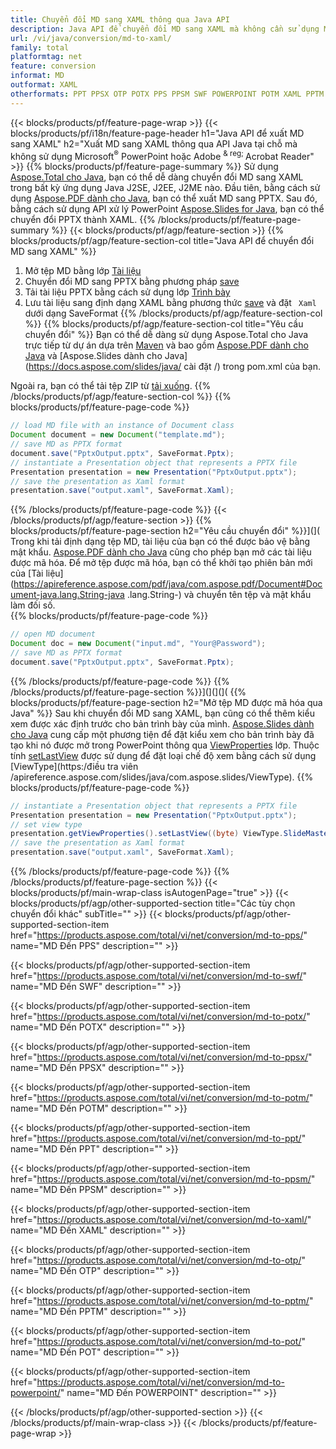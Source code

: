 ```yaml
---
title: Chuyển đổi MD sang XAML thông qua Java API
description: Java API để chuyển đổi MD sang XAML mà không cần sử dụng Microsoft Word
url: /vi/java/conversion/md-to-xaml/
family: total
platformtag: net
feature: conversion
informat: MD
outformat: XAML
otherformats: PPT PPSX OTP POTX PPS PPSM SWF POWERPOINT POTM XAML PPTM POT
---
```

{{< blocks/products/pf/feature-page-wrap >}}
{{< blocks/products/pf/i18n/feature-page-header h1="Java API để xuất MD sang XAML" h2="Xuất MD sang XAML thông qua API Java tại chỗ mà không sử dụng Microsoft<sup>&reg;</sup> PowerPoint hoặc Adobe <sup> & reg; </sup> Acrobat Reader" >}}
{{% blocks/products/pf/feature-page-summary %}}
Sử dụng [Aspose.Total cho Java](https://products.aspose.com/total/java/), bạn có thể dễ dàng chuyển đổi MD sang XAML trong bất kỳ ứng dụng Java J2SE, J2EE, J2ME nào. Đầu tiên, bằng cách sử dụng [Aspose.PDF dành cho Java](https://products.aspose.com/pdf/java/), bạn có thể xuất MD sang PPTX. Sau đó, bằng cách sử dụng API xử lý PowerPoint [Aspose.Slides for Java](https://products.aspose.com/slides/java/), bạn có thể chuyển đổi PPTX thành XAML.
{{% /blocks/products/pf/feature-page-summary  %}}
{{< blocks/products/pf/agp/feature-section >}}
{{% blocks/products/pf/agp/feature-section-col title="Java API để chuyển đổi MD sang XAML" %}}
1. Mở tệp MD bằng lớp [Tài liệu](https://apireference.aspose.com/pdf/java/com.aspose.pdf/Document)
2. Chuyển đổi MD sang PPTX bằng phương pháp [save](https://apireference.aspose.com/pdf/java/com.aspose.pdf/Document#save-java.lang.String-int-)
3. Tải tài liệu PPTX bằng cách sử dụng lớp [Trình bày](https://apireference.aspose.com/slides/java/com.aspose.slides/Presentation)
4. Lưu tài liệu sang định dạng XAML bằng phương thức [save](https://apireference.aspose.com/slides/java/com.aspose.slides/Presentation#save-java.lang.String-int-) và đặt ` Xaml` dưới dạng SaveFormat
{{% /blocks/products/pf/agp/feature-section-col %}}
{{% blocks/products/pf/agp/feature-section-col title="Yêu cầu chuyển đổi" %}}
Bạn có thể dễ dàng sử dụng Aspose.Total cho Java trực tiếp từ dự án dựa trên [Maven](https://repository.aspose.com/webapp/#/artifacts/browse/tree/General/repo/com/aspose/aspose-total) và bao gồm [Aspose.PDF dành cho Java](https://docs.aspose.com/pdf/java/installation/) và [Aspose.Slides dành cho Java](https://docs.aspose.com/slides/java/ cài đặt /) trong pom.xml của bạn.

Ngoài ra, bạn có thể tải tệp ZIP từ [tải xuống](https://downloads.aspose.com/total/java).
{{% /blocks/products/pf/agp/feature-section-col %}}
{{% blocks/products/pf/feature-page-code %}}

```java
// load MD file with an instance of Document class
Document document = new Document("template.md");
// save MD as PPTX format 
document.save("PptxOutput.pptx", SaveFormat.Pptx); 
// instantiate a Presentation object that represents a PPTX file
Presentation presentation = new Presentation("PptxOutput.pptx");
// save the presentation as Xaml format
presentation.save("output.xaml", SaveFormat.Xaml);   
```

{{% /blocks/products/pf/feature-page-code %}}
{{< /blocks/products/pf/agp/feature-section >}}
{{% blocks/products/pf/feature-page-section  h2="Yêu cầu chuyển đổi" %}}](](
Trong khi tải định dạng tệp MD, tài liệu của bạn có thể được bảo vệ bằng mật khẩu. [Aspose.PDF dành cho Java](https://products.aspose.com/pdf/java/) cũng cho phép bạn mở các tài liệu được mã hóa. Để mở tệp được mã hóa, bạn có thể khởi tạo phiên bản mới của [Tài liệu](https://apireference.aspose.com/pdf/java/com.aspose.pdf/Document#Document-java.lang.String-java .lang.String-) và chuyển tên tệp và mật khẩu làm đối số.  
{{% blocks/products/pf/feature-page-code %}}

```java
// open MD document
Document doc = new Document("input.md", "Your@Password");
// save MD as PPTX format 
document.save("PptxOutput.pptx", SaveFormat.Pptx); 

```

{{% /blocks/products/pf/feature-page-code  %}}
{{% /blocks/products/pf/feature-page-section %}}](](](](
{{% blocks/products/pf/feature-page-section  h2="Mở tệp MD được mã hóa qua Java" %}}
Sau khi chuyển đổi MD sang XAML, bạn cũng có thể thêm kiểu xem được xác định trước cho bản trình bày của mình. [Aspose.Slides dành cho Java](https://products.aspose.com/slides/java/) cung cấp một phương tiện để đặt kiểu xem cho bản trình bày đã tạo khi nó được mở trong PowerPoint thông qua [ViewProperties](https://apireference.aspose.com/slides/java/com.aspose.slides/ViewProperties) lớp. Thuộc tính [setLastView](https://apireference.aspose.com/slides/java/com.aspose.slides/ViewProperties#setLastView-int-) được sử dụng để đặt loại chế độ xem bằng cách sử dụng [ViewType](https:/điều tra viên /apireference.aspose.com/slides/java/com.aspose.slides/ViewType). 
{{% blocks/products/pf/feature-page-code %}}

```java
// instantiate a Presentation object that represents a PPTX file
Presentation presentation = new Presentation("PptxOutput.pptx");
// set view type
presentation.getViewProperties().setLastView((byte) ViewType.SlideMasterView);
// save the presentation as Xaml format
presentation.save("output.xaml", SaveFormat.Xaml);    
```

{{% /blocks/products/pf/feature-page-code  %}}
{{% /blocks/products/pf/feature-page-section %}}
{{< blocks/products/pf/main-wrap-class isAutogenPage="true" >}}
{{< blocks/products/pf/agp/other-supported-section title="Các tùy chọn chuyển đổi khác" subTitle="" >}}
{{< blocks/products/pf/agp/other-supported-section-item href="https://products.aspose.com/total/vi/net/conversion/md-to-pps/" name="MD Đến PPS" description="" >}}

{{< blocks/products/pf/agp/other-supported-section-item href="https://products.aspose.com/total/vi/net/conversion/md-to-swf/" name="MD Đến SWF" description="" >}}

{{< blocks/products/pf/agp/other-supported-section-item href="https://products.aspose.com/total/vi/net/conversion/md-to-potx/" name="MD Đến POTX" description="" >}}

{{< blocks/products/pf/agp/other-supported-section-item href="https://products.aspose.com/total/vi/net/conversion/md-to-ppsx/" name="MD Đến PPSX" description="" >}}

{{< blocks/products/pf/agp/other-supported-section-item href="https://products.aspose.com/total/vi/net/conversion/md-to-potm/" name="MD Đến POTM" description="" >}}

{{< blocks/products/pf/agp/other-supported-section-item href="https://products.aspose.com/total/vi/net/conversion/md-to-ppt/" name="MD Đến PPT" description="" >}}

{{< blocks/products/pf/agp/other-supported-section-item href="https://products.aspose.com/total/vi/net/conversion/md-to-ppsm/" name="MD Đến PPSM" description="" >}}

{{< blocks/products/pf/agp/other-supported-section-item href="https://products.aspose.com/total/vi/net/conversion/md-to-xaml/" name="MD Đến XAML" description="" >}}

{{< blocks/products/pf/agp/other-supported-section-item href="https://products.aspose.com/total/vi/net/conversion/md-to-otp/" name="MD Đến OTP" description="" >}}

{{< blocks/products/pf/agp/other-supported-section-item href="https://products.aspose.com/total/vi/net/conversion/md-to-pptm/" name="MD Đến PPTM" description="" >}}

{{< blocks/products/pf/agp/other-supported-section-item href="https://products.aspose.com/total/vi/net/conversion/md-to-pot/" name="MD Đến POT" description="" >}}

{{< blocks/products/pf/agp/other-supported-section-item href="https://products.aspose.com/total/vi/net/conversion/md-to-powerpoint/" name="MD Đến POWERPOINT" description="" >}}


{{< /blocks/products/pf/agp/other-supported-section >}}
{{< /blocks/products/pf/main-wrap-class >}}
{{< /blocks/products/pf/feature-page-wrap >}}